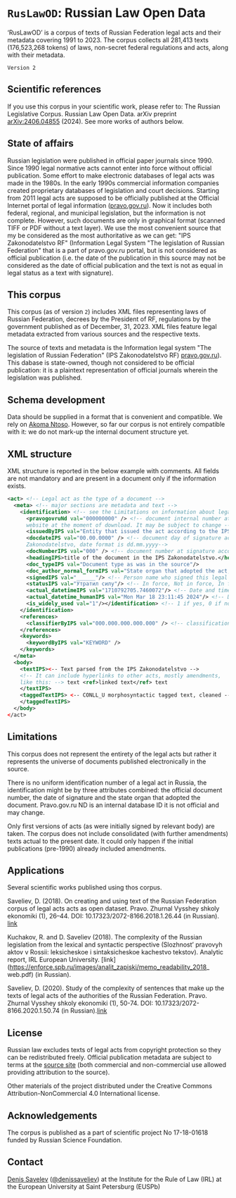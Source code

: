 # `RusLawOD`: Russian Law Open Data
‘RusLawOD’ is a corpus of texts of Russian Federation legal acts and their metadata covering 1991 to 2023. The corpus collects all 281,413 texts (176,523,268 tokens) of laws, non-secret federal regulations and acts, along with their metadata.

`Version 2`

## Scientific references

If you use this corpus in your scientific work, please refer to: The Russian Legislative Corpus. Russian Law Open Data. arXiv preprint [arXiv:2406.04855](https://arxiv.org/abs/2406.04855) (2024). See more works of authors below.

## State of affairs
Russian legislation were published in official paper journals since 1990. Since 1990 legal normative acts cannot enter into force without official publication. Some effort to make electronic databases of legal acts was made in the 1980s.  In the early 1990s commercial information companies created proprietary databases of legislation and court decisions. Starting from 2011 legal acts are supposed to be officially published at the Official Internet portal of legal information ([pravo.gov.ru](http://pravo.gov.ru)). Now it includes both federal, regional, and municipal legislation, but the information is not complete. However, such documents are only in graphical format (scanned TIFF or PDF without a text layer). We use the most convenient source that my be considered as the most authoritative as we can get: "IPS Zakonodatelstvo RF" (Information Legal System "The legislation of Russian Federation" that is a part of pravo.gov.ru portal, but is not considered as official publication (i.e. the date of the publication in this source may not be considered as the date of official publication and the text is not as equal in legal status as a text with signature).

## This corpus
This corpus (as of version `2`) includes XML files representing laws of Russian Federation, decrees by the President of RF, regulations by the government published as of December, 31, 2023. XML files feature legal metadata extracted from various sources and the respective texts.

The source of texts and metadata is the Information legal system "The legislation of Russian Federation" (IPS Zakonodatelstvo RF) [pravo.gov.ru](http://pravo.gov.ru)). This dabase is state-owned, though not considered to be official publication: it is a plaintext representation of official journals wherein the legislation was published. 

## Schema development
Data should be supplied in a format that is convenient and compatible. We rely on [Akoma Ntoso](http://www.akomantoso.org/). However, so far our corpus is not entirely compatible with it: we do not mark-up the internal document structure yet.

## XML structure
XML structure is reported in the below example with comments. All fields are not mandatory and are present in a document only if the information exists.

```xml
<act> <!-- Legal act as the type of a document -->
  <meta> <!-- major sections are metadata and text -->
    <identification> <!-- see the Limitations on information about legal act identification in Russia -->
      <pravogovruNd val="000000000" /> <!-- document internal number at the IPS Zakonodatelstvo 
      website at the moment of download. It may be subject to change -->
      <issuedByIPS val="Entity that issued the act according to the IPS Zakonodatelstvo" />
      <docdateIPS val="00.00.0000" /> <!-- document day of signature according to the IPS 
      Zakonodatelstvo, date format is dd.mm.yyyy-->
      <docNumberIPS val="000" /> <!-- document number at signature according to the IPS Zakonodatelstvo -->
      <headingIPS>title of the document in the IPS Zakonodatelstvo.</headingIPS> 
      <doc_typeIPS val="Document type as was in the source"/>
      <doc_author_normal_formIPS val="State organ that adopted the act, in normal language form"/>
      <signedIPS val="______"/> <!-- Person name who signed this legal act as provided in the source -->
      <statusIPS val="Утратил силу"/> <!-- In force, Not in force, In force with amendments: Acting status at the date of scrapping and as it was provided by the source -->
      <actual_datetimeIPS val="1710792705.7460072"/> <!-- Date and time when this data was scrapped from the original website -->
      <actual_datetime_humanIPS val="Mon Mar 18 23:11:45 2024"/> <!-- Date and time when this data was scrapped from the original website, in human readable format -->
      <is_widely_used val="1"/></identification> <!-- 1 if yes, 0 if no: is the document normative and in wide use (see article preprint for the details) -->
    </identification>
    <references>
      <classifierByIPS val="000.000.000.000.000" /> <!-- classification code according to the IPS Zakonodatelstvo -->
    </references>
    <keywords>
      <keywordByIPS val="KEYWORD" /> 
    </keywords>
  </meta>
  <body>
    <textIPS><-- Text parsed from the IPS Zakonodatelstvo --> 
    <!-- It can include hyperlinks to other acts, mostly amendments,
    like this: --> text <ref>linked text</ref> text 
    </textIPS>
    <taggedTextIPS> <-- CONLL_U morphosyntactic tagged text, cleaned -->
    </taggedTextIPS> 
  </body>
</act>
```

## Limitations
This corpus does not represent the entirety of the legal acts but rather it represents the universe of documents published electronically in the source.

There is no uniform identification number of a legal act in Russia, the identification might be by three attributes combined: the official document number, the date of signature and the state organ that adopted the document. Pravo.gov.ru ND is an internal database ID it is not official and may change.

Only first versions of acts (as were initially signed by relevant body) are taken. The corpus does not include consolidated (with further amendments) texts actual to the present date. It could only happen if the initial publications (pre-1990) already included amendments.

## Applications
Several scientific works published using thos corpus.

Saveliev, D. (2018). On creating and using text of the Russian Federation corpus of legal acts acts as open dataset. Pravo. Zhurnal Vysshey shkoly ekonomiki (1), 26–44. DOI: 10.17323/2072-8166.2018.1.26.44 (in Russian). [link](https://law-journal.hse.ru/article/view/20373)

Kuchakov, R. and D. Saveliev (2018). The complexity of the Russian legislation from the lexical and syntactic
perspective (Slozhnost’ pravovyh aktov v Rossii: leksicheskoe i sintaksicheskoe kachestvo tekstov). Analytic report,
IRL European University. [link](https://enforce.spb.ru/images/analit_zapiski/memo_readability_2018_
web.pdf) (in Russian).

Saveliev, D. (2020). Study of the complexity of sentences that make up the texts of legal acts of the authorities of the Russian Federation. Pravo. Zhurnal Vysshey shkoly ekonomiki (1), 50-74. DOI: 10.17323/2072-8166.2020.1.50.74 (in Russian).[link](https://law-journal.hse.ru/article/view/20098)

## License
Russian law excludes texts of legal acts from copyright protection so they can be redistributed freely. Official publication metadata are subject to terms at the [source site](http://publication.pravo.gov.ru/od/) (both commercial and non-commercial use allowed providing attribution to the source).

Other materials of the project distributed under the Creative Commons Attribution-NonCommercial 4.0 International license.

## Acknowledgements

The corpus is published as a part of scientific project No 17-18-01618 funded by Russian Science Foundation.

## Contact
[Denis Savelev](http://enforce.spb.ru/about-us/team/6922-savelev-denis-aleksandrovich) ([@denissaveliev](https://github.com/denissaveliev)) at the Institute for the Rule of Law (IRL) at the European University at Saint Petersburg (EUSPb) 
